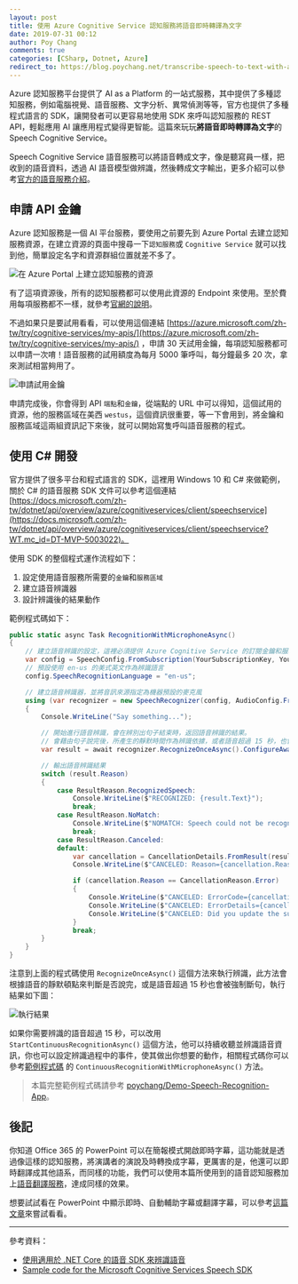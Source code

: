 ```yaml
---
layout: post
title: 使用 Azure Cognitive Service 認知服務將語音即時轉譯為文字
date: 2019-07-31 00:12
author: Poy Chang
comments: true
categories: [CSharp, Dotnet, Azure]
redirect_to: https://blog.poychang.net/transcribe-speech-to-text-with-azure-cognitive-speech-service-and-dotnet-core/
---
```


Azure 認知服務平台提供了 AI as a Platform 的一站式服務，其中提供了多種認知服務，例如電腦視覺、語音服務、文字分析、異常偵測等等，官方也提供了多種程式語言的 SDK，讓開發者可以更容易地使用 SDK 來呼叫認知服務的 REST API，輕鬆應用 AI 讓應用程式變得更智能。這篇來玩玩**將語音即時轉譯為文字**的 Speech Cognitive Service。

Speech Cognitive Service 語音服務可以將語音轉成文字，像是聽寫員一樣，把收到的語音資料，透過 AI 語音模型做辨識，然後轉成文字輸出，更多介紹可以參考[官方的語音服務介紹](https://docs.microsoft.com/zh-tw/azure/cognitive-services/Speech-Service/?WT.mc_id=AZ-MVP-5003022)。

## 申請 API 金鑰

Azure 認知服務是一個 AI 平台服務，要使用之前要先到 Azure Portal 去建立認知服務資源，在建立資源的頁面中搜尋一下`認知服務`或 `Cognitive Service` 就可以找到他，簡單設定名字和資源群組位置就差不多了。

![在 Azure Portal 上建立認知服務的資源](https://i.imgur.com/0PHCkRN.png)

有了這項資源後，所有的認知服務都可以使用此資源的 Endpoint 來使用。至於費用每項服務都不一樣，就參考[官網的說明](https://azure.microsoft.com/zh-tw/pricing/details/cognitive-services/)。

不過如果只是要試用看看，可以使用這個連結 [https://azure.microsoft.com/zh-tw/try/cognitive-services/my-apis/](https://azure.microsoft.com/zh-tw/try/cognitive-services/my-apis/) ，申請 30 天試用金鑰，每項認知服務都可以申請一次唷！語音服務的試用額度為每月 5000 筆呼叫，每分鐘最多 20 次，拿來測試相當夠用了。

![申請試用金鑰](https://i.imgur.com/AXPgCzq.png)

申請完成後，你會得到 API `端點`和`金鑰`，從端點的 URL 中可以得知，這個試用的資源，他的服務區域在美西 `westus`，這個資訊很重要，等一下會用到，將金鑰和服務區域這兩組資訊記下來後，就可以開始寫隻呼叫語音服務的程式。

## 使用 C# 開發

官方提供了很多平台和程式語言的 SDK，這裡用 Windows 10 和 C# 來做範例，關於 C# 的語音服務 SDK 文件可以參考這個連結 [https://docs.microsoft.com/zh-tw/dotnet/api/overview/azure/cognitiveservices/client/speechservice](https://docs.microsoft.com/zh-tw/dotnet/api/overview/azure/cognitiveservices/client/speechservice?WT.mc_id=DT-MVP-5003022)。

使用 SDK 的整個程式運作流程如下：

1. 設定使用語音服務所需要的`金鑰`和`服務區域`
2. 建立語音辨識器
3. 設計辨識後的結果動作

範例程式碼如下：

```csharp
public static async Task RecognitionWithMicrophoneAsync()
{
    // 建立語音辨識的設定，這裡必須提供 Azure Cognitive Service 的訂閱金鑰和服務區域
    var config = SpeechConfig.FromSubscription(YourSubscriptionKey, YourServiceRegion);
    // 預設使用 en-us 的美式英文作為辨識語言
    config.SpeechRecognitionLanguage = "en-us";

    // 建立語音辨識器，並將音訊來源指定為機器預設的麥克風
    using (var recognizer = new SpeechRecognizer(config, AudioConfig.FromDefaultMicrophoneInput()))
    {
        Console.WriteLine("Say something...");

        // 開始進行語音辨識，會在辨別出句子結束時，返回語音辨識的結果。
        // 會藉由句子說完後，所產生的靜默時間作為辨識依據，或者語音超過 15 秒，也會處理成斷句。
        var result = await recognizer.RecognizeOnceAsync().ConfigureAwait(false);

        // 輸出語音辨識結果
        switch (result.Reason)
        {
            case ResultReason.RecognizedSpeech:
                Console.WriteLine($"RECOGNIZED: {result.Text}");
                break;
            case ResultReason.NoMatch:
                Console.WriteLine($"NOMATCH: Speech could not be recognized.");
                break;
            case ResultReason.Canceled:
            default:
                var cancellation = CancellationDetails.FromResult(result);
                Console.WriteLine($"CANCELED: Reason={cancellation.Reason}");

                if (cancellation.Reason == CancellationReason.Error)
                {
                    Console.WriteLine($"CANCELED: ErrorCode={cancellation.ErrorCode}");
                    Console.WriteLine($"CANCELED: ErrorDetails={cancellation.ErrorDetails}");
                    Console.WriteLine($"CANCELED: Did you update the subscription info?");
                }
                break;
        }
    }
}
```

注意到上面的程式碼使用 `RecognizeOnceAsync()` 這個方法來執行辨識，此方法會根據語音的靜默頓點來判斷是否說完，或是語音超過 15 秒也會被強制斷句，執行結果如下圖：

![執行結果](https://i.imgur.com/mcmYe5b.png)

如果你需要辨識的語音超過 15 秒，可以改用 `StartContinuousRecognitionAsync()` 這個方法，他可以持續收聽並辨識語音資訊，你也可以設定辨識過程中的事件，使其做出你想要的動作，相關程式碼你可以參考[範例程式碼](https://github.com/poychang/Demo-Speech-Recognition-App/blob/master/Demo-Speech-Recognition-App/Program.cs#L91) 的 `ContinuousRecognitionWithMicrophoneAsync()` 方法。

>本篇完整範例程式碼請參考 [poychang/Demo-Speech-Recognition-App](https://github.com/poychang/Demo-Speech-Recognition-App)。

## 後記

你知道 Office 365 的 PowerPoint 可以在簡報模式開啟即時字幕，這功能就是透過像這樣的認知服務，將演講者的演說及時轉換成字幕，更厲害的是，他還可以即時翻譯成其他語系，而同樣的功能，我們可以使用本篇所使用到的語音認知服務加上[語音翻譯服務](https://azure.microsoft.com/zh-tw/services/cognitive-services/translator-speech-api/)，達成同樣的效果。

想要試試看在 PowerPoint 中顯示即時、自動輔助字幕或翻譯字幕，可以參考[這篇文章](https://support.office.com/zh-tw/article/%E5%9C%A8-powerpoint-%E4%B8%AD%E9%A1%AF%E7%A4%BA%E5%8D%B3%E6%99%82%E3%80%81%E8%87%AA%E5%8B%95%E8%BC%94%E5%8A%A9%E5%AD%97%E5%B9%95%E6%88%96%E7%BF%BB%E8%AD%AF%E5%AD%97%E5%B9%95-68d20e49-aec3-456a-939d-34a79e8ddd5f)來嘗試看看。

----------

參考資料：

* [使用適用於 .NET Core 的語音 SDK 來辨識語音](https://docs.microsoft.com/zh-tw/azure/cognitive-services/speech-service/quickstart-csharp-dotnetcore-windows?WT.mc_id=AZ-MVP-5003022)
* [Sample code for the Microsoft Cognitive Services Speech SDK](https://github.com/Azure-Samples/cognitive-services-speech-sdk)
